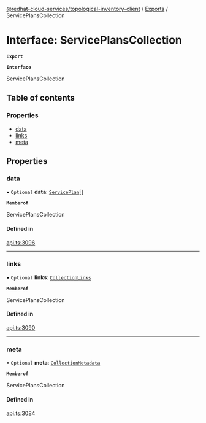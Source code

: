 [@redhat-cloud-services/topological-inventory-client](../README.md) / [Exports](../modules.md) / ServicePlansCollection

# Interface: ServicePlansCollection

**`Export`**

**`Interface`**

ServicePlansCollection

## Table of contents

### Properties

- [data](ServicePlansCollection.md#data)
- [links](ServicePlansCollection.md#links)
- [meta](ServicePlansCollection.md#meta)

## Properties

### data

• `Optional` **data**: [`ServicePlan`](ServicePlan.md)[]

**`Memberof`**

ServicePlansCollection

#### Defined in

[api.ts:3096](https://github.com/RedHatInsights/javascript-clients/blob/master/packages/topological-inventory/api.ts#L3096)

___

### links

• `Optional` **links**: [`CollectionLinks`](CollectionLinks.md)

**`Memberof`**

ServicePlansCollection

#### Defined in

[api.ts:3090](https://github.com/RedHatInsights/javascript-clients/blob/master/packages/topological-inventory/api.ts#L3090)

___

### meta

• `Optional` **meta**: [`CollectionMetadata`](CollectionMetadata.md)

**`Memberof`**

ServicePlansCollection

#### Defined in

[api.ts:3084](https://github.com/RedHatInsights/javascript-clients/blob/master/packages/topological-inventory/api.ts#L3084)
